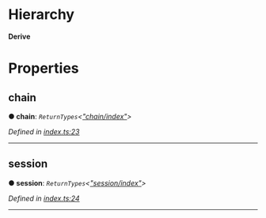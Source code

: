 

# Hierarchy

**Derive**

# Properties

<a id="chain"></a>

##  chain

**● chain**: *`ReturnTypes`<[&quot;chain/index&quot;](../modules/_chain_index_.md)>*

*Defined in [index.ts:23](https://github.com/polkadot-js/api/blob/6ddc9e4/packages/api-derive/src/index.ts#L23)*

___
<a id="session"></a>

##  session

**● session**: *`ReturnTypes`<[&quot;session/index&quot;](../modules/_session_index_.md)>*

*Defined in [index.ts:24](https://github.com/polkadot-js/api/blob/6ddc9e4/packages/api-derive/src/index.ts#L24)*

___

